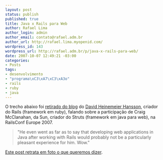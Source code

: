 ```yaml
--- 
layout: post
status: publish
published: true
title: Java x Rails para Web
author: Rafael Lima
author_login: admin
author_email: contato@rafael.adm.br
author_url: http://rafael.lima.myopenid.com/
wordpress_id: 143
wordpress_url: http://rafael.adm.br/p/java-x-rails-para-web/
date: 2007-10-07 12:49:21 -03:00
categories: 
- Posts
tags: 
- desenvolvimento
- "programa\xC3\xA7\xC3\xA3o"
- rails
- ruby
- java
---
```

O trecho abaixo foi <a href="http://www.loudthinking.com/posts/11-sun-surprises-at-railsconf-europe-2007">retirado do blog</a> do <a href="http://www.loudthinking.com"> David Heinemeier Hansson</a>, criador do Rails (framework em ruby), falando sobre a participação de Craig McClanahan, da Sun, criador do Struts (framework em java para web), na RailsConf Europe 2007.
<blockquote>"He even went as far as to say that developing web applications in Java after working with Rails would probably not be a particularly pleasant experience for him. Wow."</blockquote>
<a href="http://rafael.adm.br/p/justificando-minha-escolha/">Este post retrata em foto o que queremos dizer</a>.
